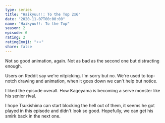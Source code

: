 ```yaml
---
type: series
title: "Haikyuu!!: To the Top 2x6"
date: "2020-11-07T00:00:00"
name: "Haikyuu!!: To the Top"
season: 2
episode: 6
rating: 2
ratingEmoji: "⭐️⭐️"
share: false
---
```


Not so good animation, again. Not as bad as the second one but distracting enough.

Users on Reddit say we're nitpicking. I'm sorry but no. We're used to top-notch drawing and animation, when it goes down we can't help but notice.

I liked the episode overall. How Kageyama is becoming a serve monster like his senior rival.

I hope Tsukishima can start blocking the hell out of them, it seems he got played in this episode and didn't look so good. Hopefully, we can get his smirk back in the next one.
